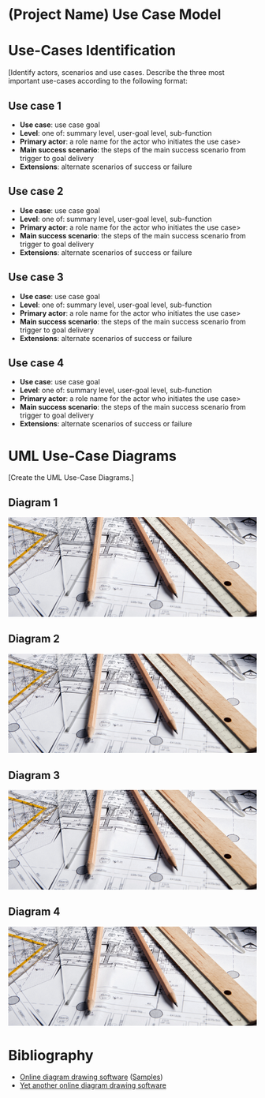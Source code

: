 # (Project Name) Use Case Model

# Use-Cases Identification
[Identify actors, scenarios and use cases. Describe the three most important use-cases according to the following format:

## Use case 1
* **Use case**: use case goal
* **Level**: one of: summary level, user-goal level, sub-function
* **Primary actor**: a role name for the actor who initiates the use case>
* **Main success scenario**: the steps of the main success scenario from trigger to goal delivery
* **Extensions**: alternate scenarios of success or failure

## Use case 2
* **Use case**: use case goal
* **Level**: one of: summary level, user-goal level, sub-function
* **Primary actor**: a role name for the actor who initiates the use case>
* **Main success scenario**: the steps of the main success scenario from trigger to goal delivery
* **Extensions**: alternate scenarios of success or failure

## Use case 3
* **Use case**: use case goal
* **Level**: one of: summary level, user-goal level, sub-function
* **Primary actor**: a role name for the actor who initiates the use case>
* **Main success scenario**: the steps of the main success scenario from trigger to goal delivery
* **Extensions**: alternate scenarios of success or failure

## Use case 4
* **Use case**: use case goal
* **Level**: one of: summary level, user-goal level, sub-function
* **Primary actor**: a role name for the actor who initiates the use case>
* **Main success scenario**: the steps of the main success scenario from trigger to goal delivery
* **Extensions**: alternate scenarios of success or failure

# UML Use-Case Diagrams
[Create the UML Use-Case Diagrams.]

## Diagram 1
![diagram1](images/diagram1.png)

## Diagram 2
![diagram2](images/diagram2.png)

## Diagram 3
![diagram2](images/diagram2.png)

## Diagram 4
![diagram2](images/diagram2.png)

# Bibliography

* [Online diagram drawing software](https://yuml.me/) ([Samples](https://yuml.me/diagram/nofunky/usecase/samples))
* [Yet another online diagram drawing software](https://www.draw.io)
